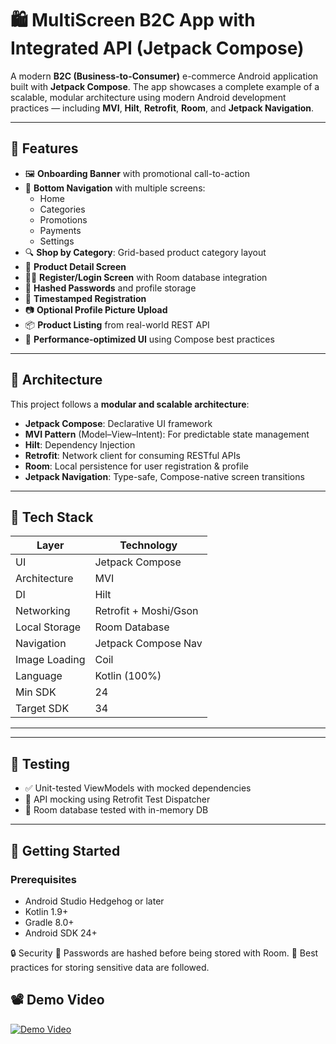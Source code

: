 # 🛍️ MultiScreen B2C App with Integrated API (Jetpack Compose)

A modern **B2C (Business-to-Consumer)** e-commerce Android application built with **Jetpack Compose**. The app showcases a complete example of a scalable, modular architecture using modern Android development practices — including **MVI**, **Hilt**, **Retrofit**, **Room**, and **Jetpack Navigation**.

---

## 📱 Features

- 🖼️ **Onboarding Banner** with promotional call-to-action
- 🧭 **Bottom Navigation** with multiple screens:
  - Home
  - Categories
  - Promotions
  - Payments
  - Settings
- 🔍 **Shop by Category**: Grid-based product category layout
- 🛒 **Product Detail Screen**
- 🧑‍💼 **Register/Login Screen** with Room database integration
- 🔐 **Hashed Passwords** and profile storage
- 📅 **Timestamped Registration**
- 📷 **Optional Profile Picture Upload**
- 📦 **Product Listing** from real-world REST API
- 🚀 **Performance-optimized UI** using Compose best practices

---

## 🧱 Architecture

This project follows a **modular and scalable architecture**:

- **Jetpack Compose**: Declarative UI framework
- **MVI Pattern** (Model–View–Intent): For predictable state management
- **Hilt**: Dependency Injection
- **Retrofit**: Network client for consuming RESTful APIs
- **Room**: Local persistence for user registration & profile
- **Jetpack Navigation**: Type-safe, Compose-native screen transitions

---

## 🧰 Tech Stack

| Layer          | Technology             |
|----------------|------------------------|
| UI             | Jetpack Compose        |
| Architecture   | MVI                    |
| DI             | Hilt                   |
| Networking     | Retrofit + Moshi/Gson  |
| Local Storage  | Room Database          |
| Navigation     | Jetpack Compose Nav    |
| Image Loading  | Coil                   |
| Language       | Kotlin (100%)          |
| Min SDK        | 24                     |
| Target SDK     | 34                     |

---


---

## 🧪 Testing

- ✅ Unit-tested ViewModels with mocked dependencies
- 🧪 API mocking using Retrofit Test Dispatcher
- 🧪 Room database tested with in-memory DB

---

## 🔧 Getting Started

### Prerequisites

- Android Studio Hedgehog or later
- Kotlin 1.9+
- Gradle 8.0+
- Android SDK 24+


🔒 Security
🔑 Passwords are hashed before being stored with Room.
🔐 Best practices for storing sensitive data are followed.


## 📽️ Demo Video

[![Demo Video](https://img.icons8.com/ios/452/play--v1.png)](https://github.com/SiriZim37/MultiScreenB2CAppWithIntegreirteAPI/blob/main/assets/demo_video.webm)


